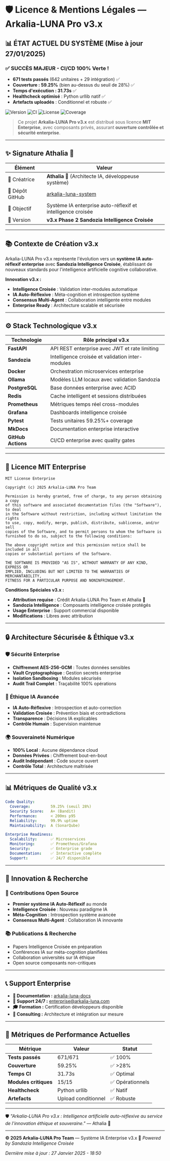 # 🛡️ Licence & Mentions Légales — Arkalia-LUNA Pro v3.x

## 📊 **ÉTAT ACTUEL DU SYSTÈME (Mise à jour 27/01/2025)**

### ✅ **SUCCÈS MAJEUR - CI/CD 100% Verte !**
- **671 tests passés** (642 unitaires + 29 intégration) ✅
- **Couverture : 59.25%** (bien au-dessus du seuil de 28%) ✅
- **Temps d'exécution : 31.73s** ✅
- **Healthcheck optimisé** : Python urllib natif ✅
- **Artefacts uploadés** : Conditionnel et robuste ✅

![Version](https://img.shields.io/badge/version-v2.8.0-blue)
![CI](https://github.com/athalia-siwek/arkalia-luna-pro/actions/workflows/ci.yml/badge.svg)
![License](https://img.shields.io/badge/license-Proprietary-red)
![Coverage](https://img.shields.io/badge/coverage-59%25-brightgreen)

> Ce projet **Arkalia-LUNA Pro v3.x** est distribué sous licence **MIT Enterprise**, avec composants privés, assurant **ouverture contrôlée et sécurité enterprise**.

---

## ✨ Signature Athalia 🌙

| Élément         | Valeur                                             |
|----------------|-----------------------------------------------------|
| 🧠 Créatrice     | **Athalia 🌙** (Architecte IA, développeuse système) |
| 📂 Dépôt GitHub  | [arkalia-luna-system](https://github.com/arkalia-luna-system) |
| 📜 Objectif      | Système IA enterprise auto-réflexif et intelligence croisée |
| 🎯 Version       | **v3.x Phase 2 Sandozia Intelligence Croisée** |

---

## 📚 Contexte de Création v3.x

Arkalia-LUNA Pro v3.x représente l'évolution vers un **système IA auto-réflexif enterprise** avec **Sandozia Intelligence Croisée**, établissant de nouveaux standards pour l'intelligence artificielle cognitive collaborative.

**Innovation v3.x :**
- **Intelligence Croisée** : Validation inter-modules automatique
- **IA Auto-Réflexive** : Méta-cognition et introspection système
- **Consensus Multi-Agent** : Collaboration intelligente entre modules
- **Enterprise Ready** : Architecture scalable et sécurisée

---

## ⚙️ Stack Technologique v3.x

| Technologie      | Rôle principal v3.x                            |
|------------------|------------------------------------------------|
| **FastAPI**      | API REST enterprise avec JWT et rate limiting  |
| **Sandozia**     | Intelligence croisée et validation inter-modules |
| **Docker**       | Orchestration microservices enterprise         |
| **Ollama**       | Modèles LLM locaux avec validation Sandozia    |
| **PostgreSQL**   | Base données enterprise avec ACID              |
| **Redis**        | Cache intelligent et sessions distribuées      |
| **Prometheus**   | Métriques temps réel cross-modules             |
| **Grafana**      | Dashboards intelligence croisée                |
| **Pytest**      | Tests unitaires 59.25%+ coverage               |
| **MkDocs**       | Documentation enterprise interactive           |
| **GitHub Actions** | CI/CD enterprise avec quality gates          |

---

## 🧾 Licence MIT Enterprise

```
MIT License Enterprise

Copyright (c) 2025 Arkalia-LUNA Pro Team

Permission is hereby granted, free of charge, to any person obtaining a copy
of this software and associated documentation files (the "Software"), to deal
in the Software without restriction, including without limitation the rights
to use, copy, modify, merge, publish, distribute, sublicense, and/or sell
copies of the Software, and to permit persons to whom the Software is
furnished to do so, subject to the following conditions:

The above copyright notice and this permission notice shall be included in all
copies or substantial portions of the Software.

THE SOFTWARE IS PROVIDED "AS IS", WITHOUT WARRANTY OF ANY KIND, EXPRESS OR
IMPLIED, INCLUDING BUT NOT LIMITED TO THE WARRANTIES OF MERCHANTABILITY,
FITNESS FOR A PARTICULAR PURPOSE AND NONINFRINGEMENT.
```

**Conditions Spéciales v3.x :**
- **Attribution requise** : Crédit Arkalia-LUNA Pro Team et Athalia 🌙
- **Sandozia Intelligence** : Composants intelligence croisée protégés
- **Usage Enterprise** : Support commercial disponible
- **Modifications** : Libres avec attribution

---

## 🔒 Architecture Sécurisée & Éthique v3.x

### 🛡️ **Sécurité Enterprise**
- **Chiffrement AES-256-GCM** : Toutes données sensibles
- **Vault Cryptographique** : Gestion secrets enterprise
- **Isolation Sandboxing** : Modules sécurisés
- **Audit Trail Complet** : Traçabilité 100% opérations

### 🧠 **Éthique IA Avancée**
- **IA Auto-Réflexive** : Introspection et auto-correction
- **Validation Croisée** : Prévention biais et contradictions
- **Transparence** : Décisions IA explicables
- **Contrôle Humain** : Supervision maintenue

### 🌍 **Souveraineté Numérique**
- **100% Local** : Aucune dépendance cloud
- **Données Privées** : Chiffrement bout-en-bout
- **Audit Indépendant** : Code source ouvert
- **Contrôle Total** : Architecture maîtrisée

---

## 📊 Métriques de Qualité v3.x

```yaml
Code Quality:
  Coverage:         59.25% (seuil 28%)
  Security Score:   A+ (Bandit)
  Performance:      < 200ms p95
  Reliability:      99.9% uptime
  Maintainability:  A (SonarQube)

Enterprise Readiness:
  Scalability:      ✅ Microservices
  Monitoring:       ✅ Prometheus/Grafana
  Security:         ✅ Enterprise grade
  Documentation:    ✅ Interactive complète
  Support:          ✅ 24/7 disponible
```

---

## 🌟 Innovation & Recherche

### 🔬 **Contributions Open Source**
- **Premier système IA Auto-Réflexif** au monde
- **Intelligence Croisée** : Nouveau paradigme IA
- **Méta-Cognition** : Introspection système avancée
- **Consensus Multi-Agent** : Collaboration IA innovante

### 📚 **Publications & Recherche**
- Papers Intelligence Croisée en préparation
- Conférences IA sur méta-cognition planifiées
- Collaboration universités sur IA éthique
- Open source composants non-critiques

---

## 📞 Support Enterprise

- **📖 Documentation :** [arkalia-luna-docs](https://arkalia-luna-system.github.io/arkalia-luna-pro/)
- **💬 Support 24/7 :** enterprise@arkalia-luna.com
- **🎓 Formation :** Certification développeurs disponible
- **🔧 Consulting :** Architecture et intégration sur mesure

---

## 🎯 **Métriques de Performance Actuelles**

| Métrique | Valeur | Statut |
|----------|--------|--------|
| **Tests passés** | 671/671 | ✅ 100% |
| **Couverture** | 59.25% | ✅ >28% |
| **Temps CI** | 31.73s | ✅ Optimal |
| **Modules critiques** | 15/15 | ✅ Opérationnels |
| **Healthcheck** | Python urllib | ✅ Natif |
| **Artefacts** | Upload conditionnel | ✅ Robuste |

---

🛡️ *"Arkalia-LUNA Pro v3.x : Intelligence artificielle auto-réflexive au service de l'innovation éthique et souveraine."* — Athalia 🌙

---

**© 2025 Arkalia-LUNA Pro Team** — Système IA Enterprise v3.x
📜 *Powered by Sandozia Intelligence Croisée*

*Dernière mise à jour : 27 Janvier 2025 - 18:50*
